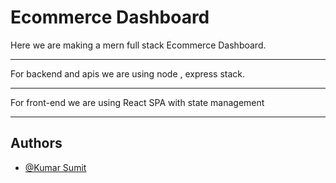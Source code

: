 
# Ecommerce Dashboard

Here we are making a mern full stack Ecommerce Dashboard.
** **


For backend and apis we are using node , express stack.
** **
For front-end we are using React SPA with state management
** **
## Authors

- [@Kumar Sumit](https://github.com/kumasumit)

